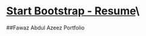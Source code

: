# [Start Bootstrap - Resume](https://startbootstrap.com/template-overviews/resume/)\

##Fawaz Abdul Azeez Portfolio